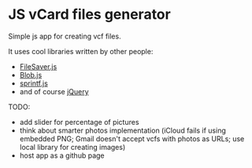 # JS vCard files generator
Simple js app for creating vcf files.

It uses cool libraries written by other people:
* [FileSaver.js](https://github.com/eligrey/FileSaver.js)
* [Blob.js](https://github.com/eligrey/Blob.js)
* [sprintf.js](https://github.com/alexei/sprintf.js)
* and of course [jQuery](http://jquery.com/)

TODO:
* add slider for percentage of pictures
* think about smarter photos implementation (iCloud fails if using embedded PNG; Gmail doesn't accept vcfs with photos as URLs; use local library for creating images)
* host app as a github page

